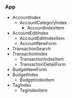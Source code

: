 ### App
* AccountIndex
  * AccountCategoryIndex
    * AccountIndexItem
* AccountEditIndex
  * AccountEditIndexItem
  * AccountNewForm
* TransactionSearch
* TransactionIndex
  * TransactionIndexItem
  * TransactionDetailForm
* BudgetNewForm
* BudgetIndex
  * BudgetIndexItem
* TagIndex
  * TagIndexItem
